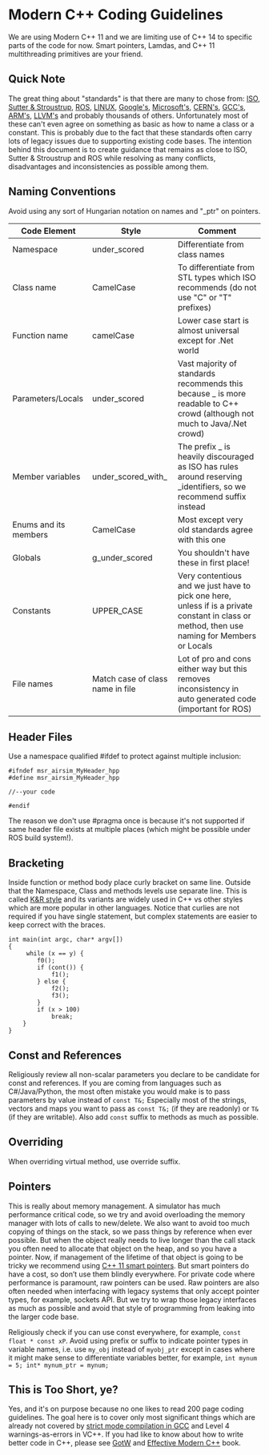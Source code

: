 # Modern C++ Coding Guidelines

We are using Modern C++ 11 and we are limiting use of C++ 14 to specific parts of the code for now.
Smart pointers, Lamdas, and C++ 11 multithreading primitives are your friend.

## Quick Note

The great thing about "standards" is that there are many to chose from: [ISO](https://isocpp.org/wiki/faq/coding-standards), [Sutter &amp; Stroustrup](https://github.com/isocpp/CppCoreGuidelines/blob/master/CppCoreGuidelines.md), [ROS](http://wiki.ros.org/CppStyleGuide), [LINUX](https://www.kernel.org/doc/Documentation/CodingStyle), [Google's](https://google.github.io/styleguide/cppguide.html), [Microsoft's](https://msdn.microsoft.com/en-us/library/888a6zcz.aspx), [CERN's](http://atlas-computing.web.cern.ch/atlas-computing/projects/qa/draft_guidelines.html), [GCC's](https://gcc.gnu.org/wiki/CppConventions), [ARM's](http://infocenter.arm.com/help/index.jsp?topic=/com.arm.doc.dui0475c/CJAJAJCJ.html), [LLVM's](http://llvm.org/docs/CodingStandards.html) and probably 
thousands of others. Unfortunately most of these can't even agree on something as basic as how to name a class or a constant. This is probably due to the fact that these standards often carry lots of  legacy issues due to supporting existing code bases. The intention behind this document is to create guidance that remains as close to ISO, Sutter &amp; Stroustrup and ROS while resolving as many conflicts, disadvantages and inconsistencies as possible among them.

## Naming Conventions

Avoid using any sort of Hungarian notation on names and "_ptr" on pointers.

| **Code Element** | **Style** | **Comment** |
| --- | --- | --- |
| Namespace | under\_scored | Differentiate from class names |
| Class name | CamelCase | To differentiate from STL types which ISO recommends (do not use "C" or "T" prefixes) |
| Function name | camelCase | Lower case start is almost universal except for .Net world |
| Parameters/Locals | under\_scored | Vast majority of standards recommends this because \_ is more readable to C++ crowd (although not much to Java/.Net crowd) |
| Member variables | under\_scored\_with\_ | The prefix \_ is heavily discouraged as ISO has rules around reserving \_identifiers, so we recommend suffix instead |
| Enums and its members | CamelCase | Most except very old standards agree with this one |
| Globals | g\_under\_scored | You shouldn't have these in first place! |
| Constants | UPPER\_CASE | Very contentious and we just have to pick one here, unless if is a private constant in class or method, then use naming for Members or Locals |
| File names | Match case of class name in file | Lot of pro and cons either way but this removes inconsistency in auto generated code (important for ROS) |

## Header Files

Use a namespace qualified #ifdef to protect against multiple inclusion:

```
#ifndef msr_airsim_MyHeader_hpp
#define msr_airsim_MyHeader_hpp

//--your code

#endif
```

The reason we don't use #pragma once is because it's not supported if same header file exists at multiple places (which might be possible under ROS build system!).

## Bracketing

Inside function or method body place curly bracket on same line. 
Outside that the Namespace, Class and methods levels use separate line.
This is called [K&amp;R style](https://en.wikipedia.org/wiki/Indent_style#K.26R_style) and its variants are widely used in C++ vs other styles which are more popular in other languages. 
Notice that curlies are not required if you have single statement, but complex statements are easier to keep correct with the braces.

```
int main(int argc, char* argv[])
{
     while (x == y) {
        f0();
        if (cont()) {
            f1();
        } else {
            f2();
            f3();
        }
        if (x > 100)
            break;
    }
}
```

## Const and References

Religiously review all non-scalar parameters you declare to be candidate for const and references. If you are coming from languages such as C#/Java/Python,
the most often mistake you would make is to pass parameters by value instead of `const T&;` Especially most of the strings, vectors and maps you want to 
pass as `const T&;` (if they are readonly) or `T&` (if they are writable). Also add `const` suffix to methods as much as possible.

## Overriding
When overriding virtual method, use override suffix.


## Pointers

This is really about memory management.  A simulator has much performance critical code, so we try and avoid overloading the memory manager
with lots of calls to new/delete.  We also want to avoid too much copying of things on the stack, so we pass things by reference when ever possible.
But when the object really needs to live longer than the call stack you often need to allocate that object on
the heap, and so you have a pointer.  Now, if management of the lifetime of that object is going to be tricky we recommend using 
[C++ 11 smart pointers](https://cppstyle.wordpress.com/c11-smart-pointers/). 
But smart pointers do have a cost, so don’t use them blindly everywhere.  For private code 
where performance is paramount, raw pointers can be used.  Raw pointers are also often needed when interfacing with legacy systems
that only accept pointer types, for example, sockets API.  But we try to wrap those legacy interfaces as
much as possible and avoid that style of programming from leaking into the larger code base.  

Religiously check if you can use const everywhere, for example, `const float * const xP`. Avoid using prefix or suffix to indicate pointer types in variable names, i.e. use `my_obj` instead of `myobj_ptr` except in cases where it might make sense to differentiate variables better, for example, `int mynum = 5; int* mynum_ptr = mynum;`

## This is Too Short, ye?

Yes, and it's on purpose because no one likes to read 200 page coding guidelines. The goal here is to cover only most significant things which are 
already not covered by [strict mode compilation in GCC](http://shitalshah.com/p/how-to-enable-and-use-gcc-strict-mode-compilation/) and Level 4 
warnings-as-errors in VC++. If you had like to know about how to write better code in C++, please see [GotW](https://herbsutter.com/gotw/) 
and [Effective Modern C++](http://shop.oreilly.com/product/0636920033707.do) book.
